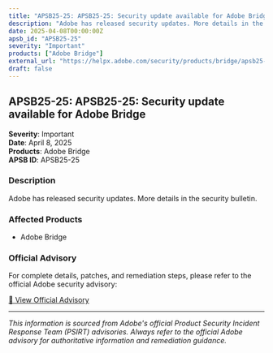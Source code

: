```yaml
---
title: "APSB25-25: APSB25-25: Security update available for Adobe Bridge"
description: "Adobe has released security updates. More details in the security bulletin."
date: 2025-04-08T00:00:00Z
apsb_id: "APSB25-25"
severity: "Important"
products: ["Adobe Bridge"]
external_url: "https://helpx.adobe.com/security/products/bridge/apsb25-25.html"
draft: false
---
```


## APSB25-25: APSB25-25: Security update available for Adobe Bridge

**Severity**: Important  
**Date**: April 8, 2025  
**Products**: Adobe Bridge  
**APSB ID**: APSB25-25

### Description

Adobe has released security updates. More details in the security bulletin.

### Affected Products

- Adobe Bridge


### Official Advisory

For complete details, patches, and remediation steps, please refer to the official Adobe security advisory:

[🔗 View Official Advisory](https://helpx.adobe.com/security/products/bridge/apsb25-25.html)

---

*This information is sourced from Adobe's official Product Security Incident Response Team (PSIRT) advisories. Always refer to the official Adobe advisory for authoritative information and remediation guidance.*
